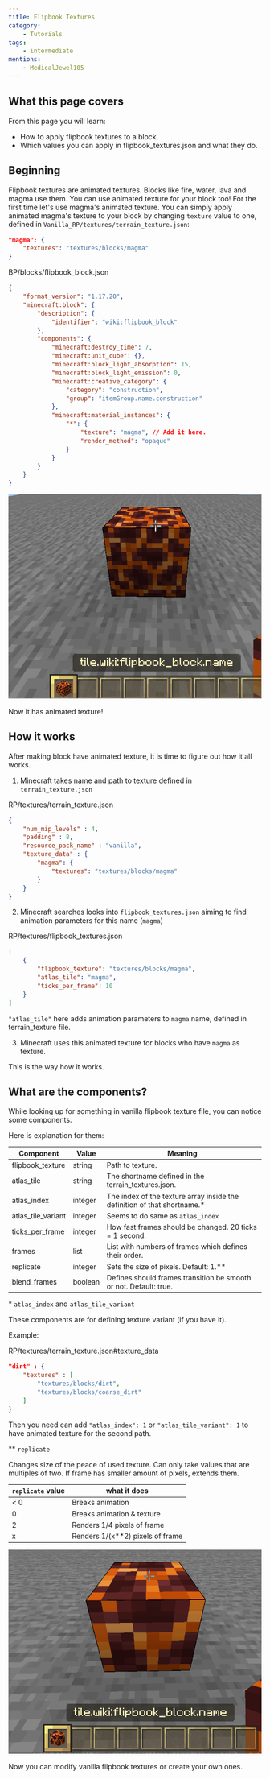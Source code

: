 ```yaml
---
title: Flipbook Textures
category:
	- Tutorials
tags:
    - intermediate
mentions:
    - MedicalJewel105
---
```


## What this page covers

From this page you will learn:

-   How to apply flipbook textures to a block.
-   Which values you can apply in flipbook_textures.json and what they do.

## Beginning

Flipbook textures are animated textures. Blocks like fire, water, lava and magma use them. You can use animated texture for your block too!
For the first time let's use magma's animated texture.
You can simply apply animated magma's texture to your block by changing `texture` value to one, defined in `Vanilla_RP/textures/terrain_texture.json`:

```json
"magma": {
    "textures": "textures/blocks/magma"
}
```

<CodeHeader>BP/blocks/flipbook_block.json</CodeHeader>

```json
{
	"format_version": "1.17.20",
	"minecraft:block": {
		"description": {
			"identifier": "wiki:flipbook_block"
		},
		"components": {
			"minecraft:destroy_time": 7,
			"minecraft:unit_cube": {},
			"minecraft:block_light_absorption": 15,
			"minecraft:block_light_emission": 0,
			"minecraft:creative_category": {
				"category": "construction",
				"group": "itemGroup.name.construction"
			},
			"minecraft:material_instances": {
				"*": {
					"texture": "magma", // Add it here.
					"render_method": "opaque"
				}
			}
		}
	}
}
```

![](/assets/images/blocks/flipbook-textures/animated_texture_1.gif)

Now it has animated texture!

## How it works

After making block have animated texture, it is time to figure out how it all works.

1. Minecraft takes name and path to texture defined in `terrain_texture.json`

<CodeHeader>RP/textures/terrain_texture.json</CodeHeader>

```json
{
    "num_mip_levels" : 4,
    "padding" : 8,
    "resource_pack_name" : "vanilla",
    "texture_data" : {
        "magma": {
            "textures": "textures/blocks/magma"
        }
    }
}
```

2. Minecraft searches looks into `flipbook_textures.json` aiming to find animation parameters for this name (`magma`)

<CodeHeader>RP/textures/flipbook_textures.json</CodeHeader>

```json
[
    {
        "flipbook_texture": "textures/blocks/magma",
        "atlas_tile": "magma",
        "ticks_per_frame": 10
    }
]
```

`"atlas_tile"` here adds animation parameters to `magma` name, defined in terrain_texture file.

3. Minecraft uses this animated texture for blocks who have `magma` as texture.

This is the way how it works.

## What are the components?

While looking up for something in vanilla flipbook texture file, you can notice some components.

Here is explanation for them:

| Component          | Value   | Meaning                                                                  |
| ------------------ | ------- | ------------------------------------------------------------------------ |
| flipbook_texture   | string  | Path to texture.                                                         |
| atlas_tile         | string  | The shortname defined in the terrain_textures.json.                      |
| atlas_index        | integer | The index of the texture array inside the definition of that shortname.* |
| atlas_tile_variant | integer | Seems to do same as `atlas_index`                                        |
| ticks_per_frame    | integer | How fast frames should be changed. 20 ticks = 1 second.                  |
| frames             | list    | List with numbers of frames which defines their order.                   |
| replicate          | integer | Sets the size of pixels. Default: 1.**                                   |
| blend_frames       | boolean | Defines should frames transition be smooth or not. Default: true.        |

\* `atlas_index` and `atlas_tile_variant`

These components are for defining texture variant (if you have it).

Example:

<CodeHeader>RP/textures/terrain_texture.json#texture_data</CodeHeader>

```json
"dirt" : {
    "textures" : [ 
        "textures/blocks/dirt", 
        "textures/blocks/coarse_dirt"
    ]
}
```

Then you need can add `"atlas_index": 1` or `"atlas_tile_variant": 1` to have animated texture for the second path.

\*\* `replicate`

Changes size of the peace of used texture. Can only take values that are multiples of two. If frame has smaller amount of pixels, extends them.

| `replicate` value |           what it does           |
| ----------------- | -------------------------------- |
| < 0               | Breaks animation                 |
| 0                 | Breaks animation & texture       |
| 2                 | Renders 1/4 pixels of frame      |
| x                 | Renders 1/(x**2) pixels of frame |

![](/assets/images/blocks/flipbook-textures/animated_texture_2.gif)

Now you can modify vanilla flipbook textures or create your own ones.